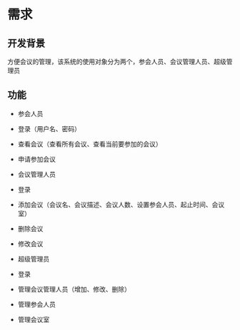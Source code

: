 # 需求


## 开发背景

方便会议的管理，该系统的使用对象分为两个，参会人员、会议管理人员、超级管理员

## 功能

- 参会人员
 - 登录（用户名、密码）
 - 查看会议（查看所有会议、查看当前要参加的会议）
 - 申请参加会议

- 会议管理人员
 - 登录
 - 添加会议（会议名、会议描述、会议人数、设置参会人员、起止时间、会议室）
 - 删除会议
 - 修改会议

- 超级管理员
 - 登录
 - 管理会议管理人员（增加、修改、删除）
 - 管理参会人员
 - 管理会议室

